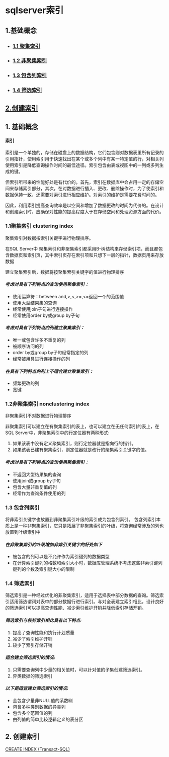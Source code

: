 # sqlserver索引
## 1.基础概念
* ### [1.1 聚集索引](#11聚集索引-clustering-index)
* ### [1.2 非聚集索引](#12非聚集索引-nonclustering-index)
* ### [1.3 包含列索引](#13-包含列索引-1)
* ### [1.4 筛选索引](#14-筛选索引-1)
## [2.创建索引](#2-创建索引)


## 1. 基础概念

#### 索引
索引是一个单独的，存储在磁盘上的数据结构，它们包含则对数据表里所有记录的引用指针，使用索引用于快速找出在某个或多个列中有某一特定值的行，对相关列使用索引是降低查询操作时间的最佳途径。索引包含由表或视图中的一列或多列生成的键。

但索引所带来的性能好处是有代价的。首先，索引在数据库中会占用一定的存储空间来存储索引部分，其次，在对数据进行插入、更改、删除操作时，为了使索引和数据保持一致，还需要对索引进行相应维护。对索引的维护是需要花费时间的。

因此，利用索引提高查询效率是以空间和增加了数据更改的时间为代价的。在设计和创建索引时，应确保对性能的提高程度大于在存储空间和处理资源方面的代价。

### 1.1聚集索引 clustering index

  聚集索引对数据按索引关键字进行物理排序。

  在SQL Server中 聚集索引和非聚集索引都采用B-树结构来存储索引项，而且都包含数据页和索引页，其中索引页存在索引项和只想下一层的指针，数据页用来存放数据

  建立聚集索引后，数据将按聚集索引关键字的值进行物理排序
  
#### *考虑对具有下列特点的查询使用聚集索引：*

* 使用运算符：between and,>,<,>=,<=返回一个的范围值
* 使用大型结果集的查询
* 经常使用join子句进行连接操作
* 经常使用order by或group by子句
#### *考虑对具有下列特点的列建立聚集索引：*
* 唯一或包含许多不重复的列
* 被顺序访问的列
* order by或group by子句经常指定的列
* 经常被用具进行连接操作的列
#### *在具有下列特点的列上不适合建立聚集索引：*
* 频繁更改的列
* 宽键

### 1.2非聚集索引 nonclustering index
  非聚集索引不对数据进行物理排序
 
  非聚集索引可以建立在有聚集索引的表上，也可以建立在无任何索引的表上，在SQL Server中，非聚集索引中的行定位器有两种形式:

1.  如果该表中没有定义聚集索引，则行定位器就是指向行的指针。
2.  如果该表已建有聚集索引，则定位器就是改行的聚集索引关键字的值。

#### *考虑对具有下列特点的查询使用聚集索引：*

* 不返回大型结果集的查询
* 使用join或group by子句
* 包含大量非重复值的列
* 经常作为查询条件使用的列



### 1.3 包含列索引
  将非索引关键字也放置到非聚集索引叶级的索引成为包含列索引。
  包含列索引本质上是一种非聚集索引，它只是拓展了非聚集索引的叶级，将查询经常涉及的列也放置到叶级索引中

#### *在非聚集索引的叶级增加非索引关键字的好处如下*
* 被包含的列可以是不允许作为索引键列的数据类型
* 在计算索引键列的格数和索引大小时，数据库管理系统不考虑这些非索引键列键列的个数及索引键大小的限制

### 1.4 筛选索引
  筛选索引是一种经过优化的非聚集索引，适用于选择表中部分数据的查询。筛选索引适用筛选谓词对表中的部分数据行进行索引。与对全表建立索引相比，设计良好的筛选索引可以提高查询性能、减少索引维护开销并降低索引存储开销。

#### *筛选索引与权标索引相比具有以下特点:*
1.  提高了查询性能和执行计划质量
2.  减少了索引维护开销
3.  较少了索引存储开销

#### *适合建立筛选索引的情况:*
1.  只需要查询列中少量的相关值时，可以针对值的子集创建筛选索引。
2.  异类数据的筛选索引

#### *以下是适宜建立筛选索引的情况:*
* 金包含少量非NULL值的系数咧
* 包含多种类别数据的异类列
* 包含多个范围值的列
* 由列值的简单比较逻辑定义的表分区

## 2. 创建索引
 [CREATE INDEX (Transact-SQL)](https://msdn.microsoft.com/zh-cn/library/ms188783\(v=sql.105\).aspx)
